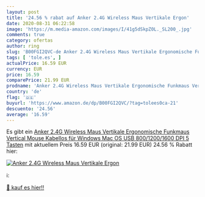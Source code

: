 ```yaml
---
layout: post
title: '24.56 % rabat auf Anker 2.4G Wireless Maus Vertikale Ergon'
date: 2020-08-31 06:22:58
image: 'https://m.media-amazon.com/images/I/41g5dSkpZ0L._SL200_.jpg'
comments: true
category: ofertas
author: ring
slug: 'B00FGI2QVC-de Anker 2.4G Wireless Maus Vertikale Ergonomische Funkmaus...'
tags: [ 'tole.es', ]
actualPrice: 16.59 EUR
currency: EUR
price: 16.59
comparePrice: 21.99 EUR
prodname: 'Anker 2.4G Wireless Maus Vertikale Ergonomische Funkmaus Vertical Mouse Kabellos für Windows  Mac OS  USB  800/1200/1600 DPI  5 Tasten'
country: 'de'
flag: '🇩🇪'
buyurl: 'https://www.amazon.de/dp/B00FGI2QVC/?tag=tolees0ca-21'
descuento: '24.56'
average: '16.59'
---
```


Es gibt ein [Anker 2.4G Wireless Maus Vertikale Ergonomische Funkmaus Vertical Mouse Kabellos für Windows  Mac OS  USB  800/1200/1600 DPI  5 Tasten](https://www.amazon.de/dp/B00FGI2QVC/?tag=tolees0ca-21) mit aktuellem Preis 16.59 EUR (original: 21.99 EUR) 24.56 % Rabatt hier:

[![Anker 2.4G Wireless Maus Vertikale Ergon](https://m.media-amazon.com/images/I/41g5dSkpZ0L._SL200_.jpg)](https://www.amazon.de/dp/B00FGI2QVC/?tag=tolees0ca-21)

ℹ️:


[🛒 kauf es hier!!](https://www.amazon.de/dp/B00FGI2QVC/?tag=tolees0ca-21)
